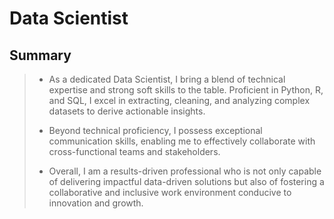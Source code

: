 # Data Scientist 

## Summary 

> - As a dedicated Data Scientist, I bring a blend of technical expertise and strong soft skills to the table. Proficient in Python, R, and SQL, I excel in extracting, cleaning, and analyzing complex datasets to derive actionable insights.
>
> - Beyond technical proficiency, I possess exceptional communication skills, enabling me to effectively collaborate with cross-functional teams and stakeholders.
>
> - Overall, I am a results-driven professional who is not only capable of delivering impactful data-driven solutions but also of fostering a collaborative and inclusive work environment conducive to innovation and growth.

